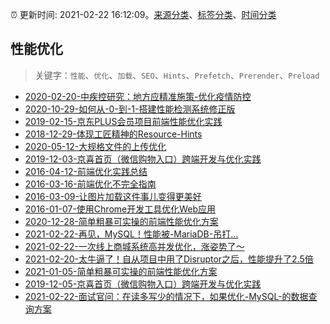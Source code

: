 :alarm_clock: 更新时间: 2021-02-22 16:12:09。[来源分类](../README.md)、[标签分类](../TAGS.md)、[时间分类](../TIMELINE.md)

## 性能优化


> 关键字：`性能`、`优化`、`加载`、`SEO`、`Hints`、`Prefetch`、`Prerender`、`Preload`



- [2020-02-20-中疾控研究：地方应精准施策-优化疫情防控](http://m.china.caixin.com/m/2020-02-20/101518002.html) 
- [2020-10-29-如何从-0-到-1-搭建性能检测系统修正版](https://www.ershicimi.com/p/caf97cfac5fe753a40ff1f199bf6abfe) 
- [2019-02-15-京东PLUS会员项目前端性能优化实践](https://jdc.jd.com/archives/212962) 
- [2018-12-29-体现工匠精神的Resource-Hints](https://jdc.jd.com/archives/212917) 
- [2020-05-12-大规格文件的上传优化](https://aotu.io/notes/2020/05/12/file-upload/) 
- [2019-12-03-京喜首页（微信购物入口）跨端开发与优化实践](https://aotu.io/notes/2019/12/03/jingxi-index/) 
- [2016-04-12-前端优化实践总结](https://aotu.io/notes/2016/04/12/jcloud-opt/) 
- [2016-03-16-前端优化不完全指南](https://aotu.io/notes/2016/03/16/optimization/) 
- [2016-03-09-让图片加载这件事儿变得更美好](https://aotu.io/notes/2016/03/09/img-loading-optimization-in-mobile/) 
- [2016-01-07-使用Chrome开发工具优化Web应用](https://aotu.io/notes/2016/01/07/debug-webapp-with-chrome-devtools/) 
- [2020-12-28-简单粗暴可实操的前端性能优化方案](https://www.ershicimi.com/p/7d954c4b2daee3a8f4ff0ca1245734c8) 
- [2021-02-22-再见，MySQL！性能被-MariaDB-吊打…](https://www.ershicimi.com/p/c5983166b5b981a701c82a173a023f80) 
- [2021-02-22-一次线上商城系统高并发优化，涨姿势了～](https://www.ershicimi.com/p/7a820ac0368406c51a51797afd402b1b) 
- [2021-02-20-太牛逼了！自从项目中用了Disruptor之后，性能提升了2.5倍](https://www.ershicimi.com/p/472e6d99831998dc169481759cb5c8aa) 
- [2021-01-05-简单粗暴可实操的前端性能优化方案](https://www.ershicimi.com/p/3b792c07a9e01a9291b92ce21c84af48) 
- [2019-12-05-京喜首页（微信购物入口）跨端开发与优化实践](https://juejin.im/post/5de66e916fb9a015fd699b46) 
- [2021-02-22-面试官问：在读多写少的情况下，如果优化-MySQL-的数据查询方案](https://toutiao.io/k/kvgofut) 